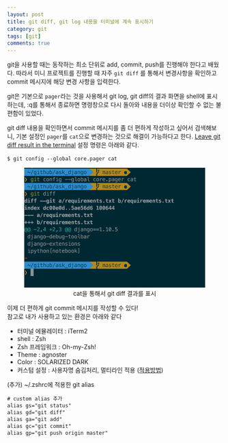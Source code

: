```yaml
---
layout: post
title: git diff, git log 내용을 터미널에 계속 표시하기
category: git
tags: [git]
comments: true
---
```


git을 사용할 때는 동작하는 최소 단위로 add, commit, push를 진행해야 한다고 배웠다. 따라서 미니 프로젝트를 진행할 때 자주 `git diff` 를 통해서 변경사항을 확인하고 commit 메시지에 해당 변경 사항을 입력한다.

git은 기본으로 `pager`라는 것을 사용해서 git log, git diff의 결과 화면을 shell에 표시하는데, :q를 통해서 종료하면 명령창으로 다시 돌아와 내용을 더이상 확인할 수 없는 불편함이 있었다.

git diff 내용을 확인하면서 commit 메시지를 좀 더 편하게 작성하고 싶어서 검색해보니, 기본 설정인 `pager`를 `cat`으로 변경하는 것으로 해결이 가능하다고 한다. [Leave git diff result in the terminal](http://stackoverflow.com/questions/14004039/leave-git-diff-result-in-the-terminal) 설정 명령은 아래와 같다.

```shell
$ git config --global core.pager cat
```
<center>
 <figure>
 <img src="/assets/post-img/git/git_diff.png" alt="views">
 <figcaption>cat을 통해서 git diff 결과를 표시</figcaption>
 </figure>
 </center>

이제 더 편하게 git commit 메시지를 작성할 수 있다!     
참고로 내가 사용하고 있는 환경은 아래와 같다

- 터미널 에뮬레이터 : iTerm2
- shell : Zsh
- Zsh 프레임워크 : Oh-my-Zsh!
- Theme : agnoster
- Color : SOLARIZED DARK
- 커스텀 설정 : 사용자명 숨김처리, 멀티라인 적용 ([적용방법](https://wayhome25.github.io/etc/2017/03/12/zsh-alias/))

(추가) ~/.zshrc에 적용한 git alias

```shell
# custom alias 추가
alias gs="git status"
alias gd="git diff"
alias ga="git add"
alias gc="git commit"
alias gp="git push origin master"
```
